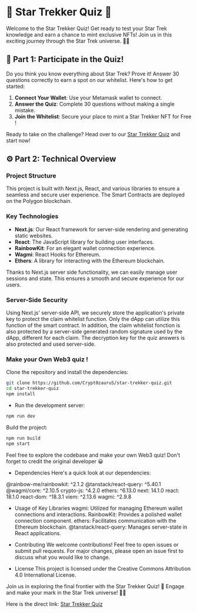 # 🚀 Star Trekker Quiz 🖖

Welcome to the Star Trekker Quiz! Get ready to test your Star Trek knowledge and earn a chance to mint exclusive NFTs! Join us in this exciting journey through the Star Trek universe. 🚀✨

## 🌟 Part 1: Participate in the Quiz!

Do you think you know everything about Star Trek? Prove it! Answer 30 questions correctly to earn a spot on our whitelist. Here's how to get started:

1. **Connect Your Wallet**: Use your Metamask wallet to connect.
2. **Answer the Quiz**: Complete 30 questions without making a single mistake.
3. **Join the Whitelist**: Secure your place to mint a Star Trekker NFT for Free !

Ready to take on the challenge? Head over to our [Star Trekker Quiz](https://crypt0zaurus-star-trekker-landing.netlify.app/) and start now!

## ⚙️ Part 2: Technical Overview

### Project Structure

This project is built with Next.js, React, and various libraries to ensure a seamless and secure user experience. The Smart Contracts are deployed on the Polygon blockchain.

### Key Technologies

- **Next.js**: Our React framework for server-side rendering and generating static websites.
- **React**: The JavaScript library for building user interfaces.
- **RainbowKit**: For an elegant wallet connection experience.
- **Wagmi**: React Hooks for Ethereum.
- **Ethers**: A library for interacting with the Ethereum blockchain.

Thanks to Next.js server side functionality, we can easily manage user sessions and state. This ensures a smooth and secure experience for our users.

### Server-Side Security

Using Next.js' server-side API, we securely store the application's private key to protect the claim whitelist function. Only the dApp can utilize this function of the smart contract. In addition, the claim whitelist fonction is also protected by a server-side generated random signature used by the dApp, different for each claim. The decryption key for the quiz answers is also protected and used server-side.

### Make your Own Web3 quiz !

Clone the repository and install the dependencies:

```bash
git clone https://github.com/Crypt0zauruS/star-trekker-quiz.git
cd star-trekker-quiz
npm install
```

- Run the development server:

```bash
npm run dev
```

Build the project:

```bash
npm run build
npm start
```

Feel free to explore the codebase and make your own Web3 quiz! Don't forget to credit the original developer 😀

- Dependencies
  Here's a quick look at our dependencies:

@rainbow-me/rainbowkit: ^2.1.2
@tanstack/react-query: ^5.40.1
@wagmi/core: ^2.10.5
crypto-js: ^4.2.0
ethers: ^6.13.0
next: 14.1.0
react: 18.1.0
react-dom: ^18.3.1
viem: ^2.13.6
wagmi: ^2.9.8

- Usage of Key Libraries
  wagmi: Utilized for managing Ethereum wallet connections and interactions.
  RainbowKit: Provides a polished wallet connection component.
  ethers: Facilitates communication with the Ethereum blockchain.
  @tanstack/react-query: Manages server-state in React applications.

- Contributing
  We welcome contributions! Feel free to open issues or submit pull requests. For major changes, please open an issue first to discuss what you would like to change.

- License
  This project is licensed under the Creative Commons Attribution 4.0 International License.

Join us in exploring the final frontier with the Star Trekker Quiz! 🖖 Engage and make your mark in the Star Trek universe! 🚀✨

Here is the direct link: [Star Trekker Quiz](https://crypt0zaurus-star-trekker-quiz.vercel.app/)
